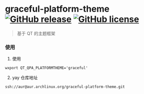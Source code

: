 # graceful-platform-theme [![GitHub release](https://img.shields.io/github/release/graceful-linux/graceful-platform-theme.svg)](https://github.com/graceful-linux/graceful-platform-theme/releases) [![GitHub license](https://img.shields.io/github/license/graceful-linux/graceful-platform-theme.svg)](https://github.com/graceful-linux/graceful-platform-theme/blob/graceful-platform-theme/LICENSE)

> 基于 QT 的主题框架

### 使用

1. 使用

```
wxport QT_QPA_PLATFORMTHEME='graceful'
```

2. yay 仓库地址 

```
ssh://aur@aur.archlinux.org/graceful-platform-theme.git
```

